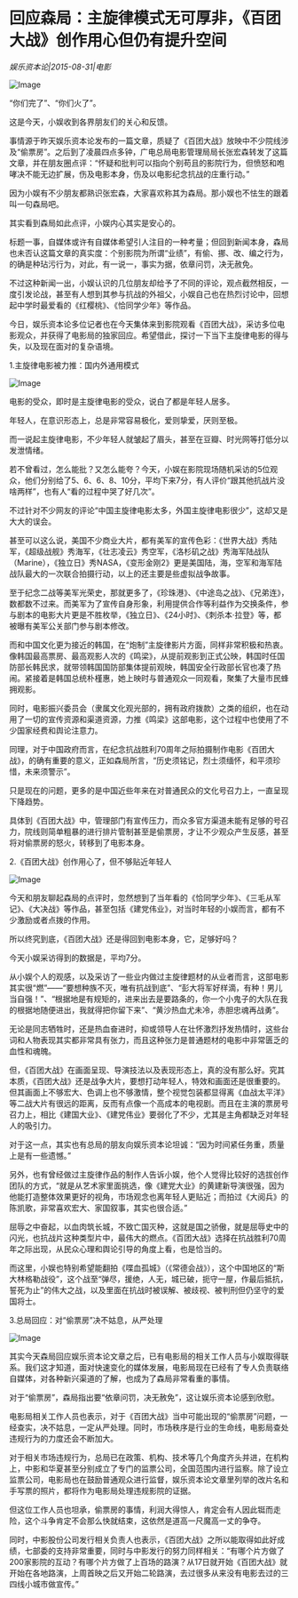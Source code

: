 # 回应森局：主旋律模式无可厚非，《百团大战》创作用心但仍有提升空间

*娱乐资本论|2015-08-31|电影*

![Image](http://p3.pstatp.com/large/400f0003bf0398a3739c)

“你们完了”、“你们火了”。

这是今天，小娱收到各界朋友们的关心和反馈。

事情源于昨天娱乐资本论发布的一篇文章，质疑了《百团大战》放映中不少院线涉及“偷票房”。之后到了凌晨四点多钟，广电总局电影管理局局长张宏森转发了这篇文章，并在朋友圈点评：“怀疑和批判可以指向个别苟且的影院行为，但愤怒和咆哮决不能无边扩展，伤及电影本身，伤及以电影纪念抗战的庄重行动。”

因为小娱有不少朋友都熟识张宏森，大家喜欢称其为森局。那小娱也不怯生的跟着叫一句森局吧。

其实看到森局如此点评，小娱内心其实是安心的。

标题一事，自媒体或许有自媒体希望引人注目的一种考量；但回到新闻本身，森局也未否认这篇文章的真实度：个别影院为所谓“业绩”，有偷、挪、改、编之行为，的确是种玷污行为，对此，有一说一，事实为据，依章问罚，决无赦免。

不过这种新闻一出，小娱认识的几位朋友却给予了不同的评论，观点截然相反，一度引发论战，甚至有人想到其参与抗战的外祖父，小娱自己也在热烈讨论中，回想起中学时最爱看的《红樱桃》、《恰同学少年》等作品。

今日，娱乐资本论多位记者也在今天集体来到影院观看《百团大战》，采访多位电影观众，并获得了电影局的独家回应。希望借此，探讨一下当下主旋律电影的得与失，以及现在面对的复杂语境。

1.主旋律电影被力推：国内外通用模式

![Image](http://p3.pstatp.com/large/401500019837a1d1eb4c)

电影的受众，即时是主旋律电影的受众，说白了都是年轻人居多。

年轻人，在意识形态上，总是非常容易极化，爱则挚爱，厌则至极。

而一说起主旋律电影，不少年轻人就皱起了眉头，甚至在豆瓣、时光网等打低分以发泄情绪。

若不曾看过，怎么能批？又怎么能夸？今天，小娱在影院现场随机采访的5位观众，他们分别给了5、6、6、8、10分，平均下来7分，有人评价“跟其他抗战片没啥两样”，也有人“看的过程中哭了好几次”。

不过针对不少网友的评论“中国主旋律电影太多，外国主旋律电影很少”，这却又是大大的误会。

甚至可以这么说，美国不少商业大片，都有美军的宣传色彩：《世界大战》秀陆军，《超级战舰》秀海军，《壮志凌云》秀空军，《洛杉矶之战》秀海军陆战队（Marine），《独立日》秀NASA，《变形金刚2》更是美国陆，海，空军和海军陆战队最大的一次联合拍摄行动，以上的还主要是些虚拟战争故事。

至于纪念二战等美军光荣史，那就更多了，《珍珠港》、《中途岛之战》、《兄弟连》，数都数不过来。而美军为了宣传自身形象，利用提供合作等利益作为交换条件，参与剧本的电影大片更是不胜枚举，《独立日》、《24小时》、《刺杀本·拉登》等，都被曝有美军公关部门参与剧本修改。

而和中国文化更为接近的韩国，在“炮制”主旋律影片方面，同样非常积极和热衷。像韩国最高票房、最高观影人次的《鸣梁》，从提前观影到正式公映，韩国时任国防部长韩民求，就带领韩国国防部集体提前观映，韩国安全行政部长官也凑了热闹。紧接着是韩国总统朴槿惠，她上映时与普通观众一同观看，聚集了大量市民蜂拥观影。

同时，电影振兴委员会（隶属文化观光部的，拥有政府拨款）之类的组织，也在动用了一切的宣传资源和渠道资源，力推《鸣梁》这部电影，这个过程中也使用了不少国家经费和舆论注意力。

同理，对于中国政府而言，在纪念抗战胜利70周年之际拍摄制作电影《百团大战》，的确有重要的意义，正如森局所言，“历史须铭记，烈士须缅怀，和平须珍惜，未来须警示”。

只是现在的问题，更多的是中国近些年来在对普通民众的文化号召力上，一直呈现下降趋势。

具体到《百团大战》中，管理部门有宣传压力，而众多官方渠道未能有足够的号召力，院线则简单粗暴的进行排片管制甚至是偷票房，才让不少观众产生反感，甚至将对偷票房的怒火，转移到了电影本身。

2.《百团大战》创作用心了，但不够贴近年轻人

![Image](http://p1.pstatp.com/large/400e0003cc37ee34093b)

今天和朋友聊起森局的点评时，忽然想到了当年看的《恰同学少年》、《三毛从军记》、《大决战》等作品，甚至包括《建党伟业》，对当时年轻的小娱而言，都有不少激励或者点拨的作用。

所以终究到底，《百团大战》还是得回到电影本身，它，足够好吗？

今天小娱采访得到的数据是，平均7分。

从小娱个人的观感，以及采访了一些业内做过主旋律题材的从业者而言，这部电影其实很“燃”——“要想种族不灭，唯有抗战到底”、“彭大将军好样滴，有种！男儿当自强！”、“根据地是有规矩的，进来出去是要路条的，你一个小鬼子的大队在我的根据地随便进出，我就得把你留下来”、“黄沙热血尤未冷，赤胆忠魂再战勇”。

无论是同志牺牲时，还是热血奋进时，抑或领导人在壮怀激烈抒发热情时，这些台词和人物表现其实都非常具有张力，而且这种张力是普通题材的电影中非常匮乏的血性和魂魄。

但，《百团大战》在画面呈现、导演技法以及表现形态上，真的没有那么好。究其本质，《百团大战》还是战争大片，要想打动年轻人，特效和画面还是很重要的。但其画面上不够宏大、色调上也不够激情，整个视觉包装都显得离《血战太平洋》等二战大片有很远的距离，反而有点像一个高成本的电视剧。而且在主演的票房号召力上，相比《建国大业》、《建党伟业》要弱化了不少，尤其是主角都缺乏对年轻人的吸引力。

对于这一点，其实也有总局的朋友向娱乐资本论坦诚：“因为时间紧任务重，质量上是有一些遗憾。”

另外，也有曾经做过主旋律作品的制作人告诉小娱，他个人觉得比较好的选拔创作团队的方式，“就是从艺术家里面挑选，像《建党大业》的黄建新导演很强，因为他能打造整体效果更好的视角，市场观念也离年轻人更贴近；而拍过《大阅兵》的陈凯歌，非常喜欢宏大、家国叙事，其实也很合适。”

屈辱之中奋起，以血肉筑长城，不致亡国灭种，这就是国之骄傲，就是屈辱史中的闪光，也抗战片这种类型片中，最伟大的燃点。《百团大战》选择在抗战胜利70周年之际出现，从民众心理和舆论引导的角度上看，也是恰当的。

而这里，小娱也特别希望能翻拍《喋血孤城》（《常德会战》），这个中国地区的“斯大林格勒战役”，这个战至“弹尽，援绝，人无，城已破，扼守一屋，作最后抵抗，誓死为止”的伟大之战，以及里面在抗战时被误解、被歧视、被判刑但仍坚守的爱国将士。

3.总局回应：对“偷票房”决不姑息，从严处理

![Image](http://p3.pstatp.com/large/40110003a94093e1ab55)

其实今天森局回应娱乐资本论文章之后，已有电影局的相关工作人员与小娱取得联系。我们这才知道，面对快速变化的媒体发展，电影局现在已经有了专人负责联络自媒体，对各种新兴渠道的了解，也成为了森局非常看重的事情。

对于“偷票房”，森局指出要“依章问罚，决无赦免”，这让娱乐资本论感到欣慰。

电影局相关工作人员也表示，对于《百团大战》当中可能出现的“偷票房”问题，一经查实，决不姑息，一定从严处理。同时，市场秩序是行业的生命线，电影局查处违规行为的力度还会不断加大。

对于相关市场违规行为，总局已在政策、机构、技术等几个角度齐头并进，在机构上，中影和华夏甚至分别成立了专门的监票公司，全国范围内进行监察。除了设立监票公司，电影局也在鼓励普通观众进行监督，娱乐资本论文章里列举的改片名和手写票的照片，都将作为电影局处理违规影院的证据。

但这位工作人员也坦承，偷票房的事情，利润大得惊人，肯定会有人因此铤而走险，这个斗争肯定不会那么快就结束，这依然是道高一尺魔高一丈的争夺。

同时，中影股份公司发行相关负责人也表示，《百团大战》之所以能取得如此好成绩，七部委的支持非常重要，同时与中影发行的努力同样相关：“有哪个片方做了200家影院的互动？有哪个片方做了上百场的路演？从17日就开始《百团大战》就开始在各地路演，上周首映之后又开始二轮路演，去过很多从来没有电影去过的三四线小城市做宣传。”

